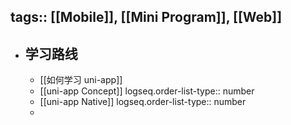 tags:: [[Mobile]], [[Mini Program]], [[Web]] 
---

- ## 学习路线
	- [[如何学习 uni-app]]
	- [[uni-app Concept]]
	  logseq.order-list-type:: number
	- [[uni-app Native]]
	  logseq.order-list-type:: number
	-